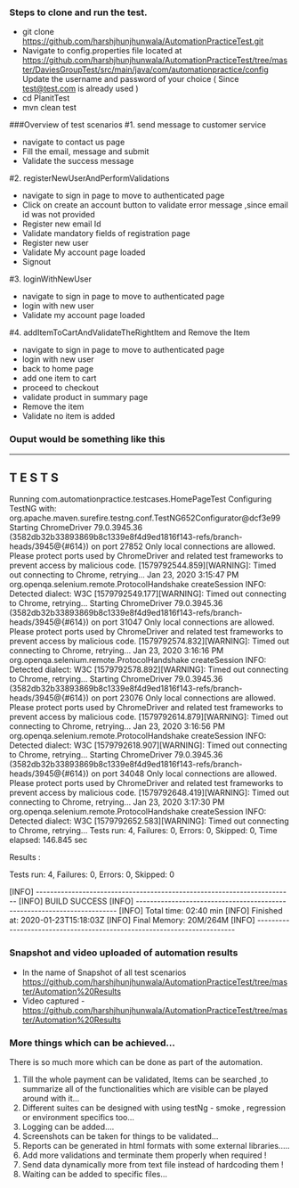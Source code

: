 ### Steps to clone and run the test.
- git clone https://github.com/harshjhunjhunwala/AutomationPracticeTest.git
- Navigate to config.properties file located at https://github.com/harshjhunjhunwala/AutomationPracticeTest/tree/master/DaviesGroupTest/src/main/java/com/automationpractice/config
  Update the username and password of your choice ( Since test@test.com is already used )
- cd PlanitTest
- mvn clean test

###Overview of test scenarios
#1. send message to customer service
- navigate to contact us page
- Fill the email, message and submit
- Validate the success message

#2. registerNewUserAndPerformValidations
- navigate to sign in page to move to authenticated page
- Click on create an account button to validate error message ,since email id was not provided
- Register new email Id
- Validate mandatory fields of registration page
- Register new user
- Validate My account page loaded
- Signout 

#3. loginWithNewUser
- navigate to sign in page to move to authenticated page
- login with new user
- Validate my account page loaded

#4. addItemToCartAndValidateTheRightItem and Remove the Item
- navigate to sign in page to move to authenticated page
- login with new user
- back to home page
- add one item to cart
- proceed to checkout
- validate product in summary page
- Remove the item 
- Validate no item is added

### Ouput would be something like this
-------------------------------------------------------
 T E S T S
-------------------------------------------------------
Running com.automationpractice.testcases.HomePageTest
Configuring TestNG with: org.apache.maven.surefire.testng.conf.TestNG652Configurator@dcf3e99
Starting ChromeDriver 79.0.3945.36 (3582db32b33893869b8c1339e8f4d9ed1816f143-refs/branch-heads/3945@{#614}) on port 27852
Only local connections are allowed.
Please protect ports used by ChromeDriver and related test frameworks to prevent access by malicious code.
[1579792544.859][WARNING]: Timed out connecting to Chrome, retrying...
Jan 23, 2020 3:15:47 PM org.openqa.selenium.remote.ProtocolHandshake createSession
INFO: Detected dialect: W3C
[1579792549.177][WARNING]: Timed out connecting to Chrome, retrying...
Starting ChromeDriver 79.0.3945.36 (3582db32b33893869b8c1339e8f4d9ed1816f143-refs/branch-heads/3945@{#614}) on port 31047
Only local connections are allowed.
Please protect ports used by ChromeDriver and related test frameworks to prevent access by malicious code.
[1579792574.832][WARNING]: Timed out connecting to Chrome, retrying...
Jan 23, 2020 3:16:16 PM org.openqa.selenium.remote.ProtocolHandshake createSession
INFO: Detected dialect: W3C
[1579792578.892][WARNING]: Timed out connecting to Chrome, retrying...
Starting ChromeDriver 79.0.3945.36 (3582db32b33893869b8c1339e8f4d9ed1816f143-refs/branch-heads/3945@{#614}) on port 23076
Only local connections are allowed.
Please protect ports used by ChromeDriver and related test frameworks to prevent access by malicious code.
[1579792614.879][WARNING]: Timed out connecting to Chrome, retrying...
Jan 23, 2020 3:16:56 PM org.openqa.selenium.remote.ProtocolHandshake createSession
INFO: Detected dialect: W3C
[1579792618.907][WARNING]: Timed out connecting to Chrome, retrying...
Starting ChromeDriver 79.0.3945.36 (3582db32b33893869b8c1339e8f4d9ed1816f143-refs/branch-heads/3945@{#614}) on port 34048
Only local connections are allowed.
Please protect ports used by ChromeDriver and related test frameworks to prevent access by malicious code.
[1579792648.419][WARNING]: Timed out connecting to Chrome, retrying...
Jan 23, 2020 3:17:30 PM org.openqa.selenium.remote.ProtocolHandshake createSession
INFO: Detected dialect: W3C
[1579792652.583][WARNING]: Timed out connecting to Chrome, retrying...
Tests run: 4, Failures: 0, Errors: 0, Skipped: 0, Time elapsed: 146.845 sec

Results :

Tests run: 4, Failures: 0, Errors: 0, Skipped: 0

[INFO] ------------------------------------------------------------------------
[INFO] BUILD SUCCESS
[INFO] ------------------------------------------------------------------------
[INFO] Total time: 02:40 min
[INFO] Finished at: 2020-01-23T15:18:03Z
[INFO] Final Memory: 20M/264M
[INFO] ------------------------------------------------------------------------




### Snapshot and video uploaded of automation results
- In the name of Snapshot of all test scenarios https://github.com/harshjhunjhunwala/AutomationPracticeTest/tree/master/Automation%20Results
- Video captured - https://github.com/harshjhunjhunwala/AutomationPracticeTest/tree/master/Automation%20Results


### More things which can be achieved...
There is so much more which can be done as part of the automation.
1. Till the whole payment can be validated, Items can be searched ,to summarize all of the functionalities which are visible can be played around with it...
2. Different suites can be designed with using testNg - smoke , regression or environment specifics too...
3. Logging can be added....
4. Screenshots can be taken for things to be validated...
5. Reports can be generated in html formats with some external libraries.....
6. Add more validations and terminate them properly when required !
7. Send data dynamically more from text file instead of hardcoding them !
8. Waiting can be added to specific files...

